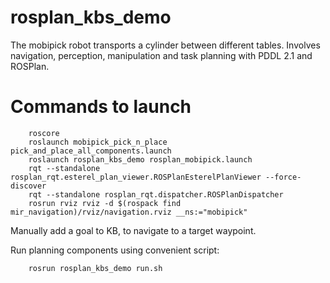 # rosplan_kbs_demo

The mobipick robot transports a cylinder between different tables. Involves navigation, perception, manipulation and task planning with PDDL 2.1 and ROSPlan.

# Commands to launch

        roscore
        roslaunch mobipick_pick_n_place pick_and_place_all_components.launch
        roslaunch rosplan_kbs_demo rosplan_mobipick.launch
        rqt --standalone rosplan_rqt.esterel_plan_viewer.ROSPlanEsterelPlanViewer --force-discover
        rqt --standalone rosplan_rqt.dispatcher.ROSPlanDispatcher
        rosrun rviz rviz -d $(rospack find mir_navigation)/rviz/navigation.rviz __ns:="mobipick"

Manually add a goal to KB, to navigate to a target waypoint.

Run planning components using convenient script:

        rosrun rosplan_kbs_demo run.sh
